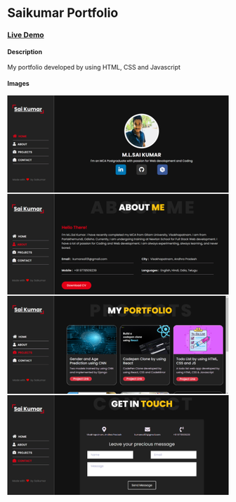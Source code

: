 # Saikumar Portfolio
### [Live Demo](https://kumarsai131.github.io/Saikumar-Portfolio/)
#### Description
My portfolio developed by using HTML, CSS and Javascript
#### Images
![image1](https://github.com/kumarsai131/Saikumar-Portfolio/blob/main/images/github/Home.PNG)
![image2](https://github.com/kumarsai131/Saikumar-Portfolio/blob/main/images/github/AboutMe.PNG)
![image3](https://github.com/kumarsai131/Saikumar-Portfolio/blob/main/images/github/Portfolio.PNG)
![image4](https://github.com/kumarsai131/Saikumar-Portfolio/blob/main/images/github/contact.PNG)


